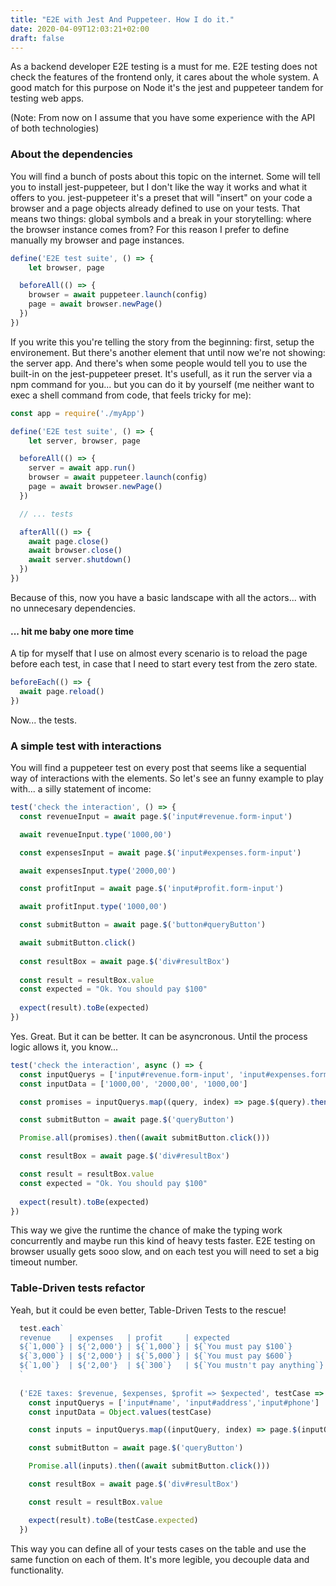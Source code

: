 ```yaml
---
title: "E2E with Jest And Puppeteer. How I do it."
date: 2020-04-09T12:03:21+02:00
draft: false
---
```


As a backend developer E2E testing is a must for me. E2E testing does not check the features of the frontend only, it cares about the whole system. A good match for this purpose on Node it's the jest and puppeteer tandem for testing web apps.

(Note: From now on I assume that you have some experience with the API of both technologies)

### About the dependencies

You will find a bunch of posts about this topic on the internet. Some will tell you to install jest-puppeteer, but I don't like the way it works and what it offers to you. jest-puppeteer it's a preset that will "insert" on your code a browser and a page objects already defined to use on your tests. That means two things: global symbols and a break in your storytelling: where the browser instance comes from? For this reason I prefer to define manually my browser and page instances.

```javascript
define('E2E test suite', () => {
    let browser, page

  beforeAll(() => {
    browser = await puppeteer.launch(config)
    page = await browser.newPage()
  })
})
```

If you write this you're telling the story from the beginning: first, setup the environement. But there's another element that until now we're not showing: the server app. And there's when some people would tell you to use the built-in on the jest-puppeteer preset. It's usefull, as it run the server via a npm command for you... but you can do it by yourself (me neither want to exec a shell command from code, that feels tricky for me):

```javascript
const app = require('./myApp')

define('E2E test suite', () => {
    let server, browser, page

  beforeAll(() => {
    server = await app.run()
    browser = await puppeteer.launch(config)
    page = await browser.newPage()
  })

  // ... tests

  afterAll(() => {
    await page.close()
    await browser.close()
    await server.shutdown()
  })
})
```

Because of this, now you have a basic landscape with all the actors... with no unnecesary dependencies.

#### ... hit me baby one more time

A tip for myself that I use on almost every scenario is to reload the page before each test, in case that I need to start every test from the zero state.

```javascript
beforeEach(() => {
  await page.reload()
})
```

Now... the tests.

### A simple test with interactions

You will find a puppeteer test on every post that seems like a sequential way of interactions with the elements. So let's see an funny example to play with... a silly statement of income:

```javascript
test('check the interaction', () => {
  const revenueInput = await page.$('input#revenue.form-input')

  await revenueInput.type('1000,00')

  const expensesInput = await page.$('input#expenses.form-input')

  await expensesInput.type('2000,00')

  const profitInput = await page.$('input#profit.form-input')

  await profitInput.type('1000,00')

  const submitButton = await page.$('button#queryButton')

  await submitButton.click()
  
  const resultBox = await page.$('div#resultBox')
  
  const result = resultBox.value
  const expected = "Ok. You should pay $100"
  
  expect(result).toBe(expected)
})
```

Yes. Great. But it can be better. It can be asyncronous. Until the process logic allows it, you know...

```javascript
test('check the interaction', async () => {
  const inputQuerys = ['input#revenue.form-input', 'input#expenses.form-input','input#profit.form-input']
  const inputData = ['1000,00', '2000,00', '1000,00']

  const promises = inputQuerys.map((query, index) => page.$(query).then(input => input.type(inputData[index])))

  const submitButton = await page.$('queryButton')

  Promise.all(promises).then((await submitButton.click()))

  const resultBox = await page.$('div#resultBox')

  const result = resultBox.value
  const expected = "Ok. You should pay $100"
  
  expect(result).toBe(expected)
})
```

This way we give the runtime the chance of make the typing work concurrently and maybe run this kind of heavy tests faster. E2E testing on browser usually gets sooo slow, and on each test you will need to set a big timeout number.

### Table-Driven tests refactor

Yeah, but it could be even better, Table-Driven Tests to the rescue!

```javascript
  test.each`
  revenue    | expenses   | profit     | expected
  ${`1,000`} | ${'2,000'} | ${`1,000`} | ${`You must pay $100`}
  ${`3,000`} | ${'2,000'} | ${`5,000`} | ${`You must pay $600`}
  ${`1,00`}  | ${'2,00'}  | ${`300`}   | ${`You mustn't pay anything`}
  `
  
  ('E2E taxes: $revenue, $expenses, $profit => $expected', testCase => {
    const inputQuerys = ['input#name', 'input#address','input#phone']
    const inputData = Object.values(testCase)

    const inputs = inputQuerys.map((inputQuery, index) => page.$(inputQuery).then(input => input.type(inputData[index])))

    const submitButton = await page.$('queryButton')

    Promise.all(inputs).then((await submitButton.click()))

    const resultBox = await page.$('div#resultBox')

    const result = resultBox.value

    expect(result).toBe(testCase.expected)
  })

```

This way you can define all of your tests cases on the table and use the same function on each of them. It's more legible, you decouple data and functionality.
